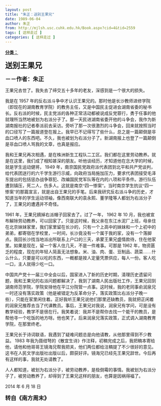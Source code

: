 ```yaml
---
layout: post
title: "朱正：送别王果兄"
date: 1989-06-04
author: 朱正
from: http://mjlsh.usc.cuhk.edu.hk/Book.aspx?cid=4&tid=2559
tags: [ 这样走过 ]
categories: [ 这样走过 ]
---
```


<div style="margin: 15px 10px 10px 0px;">
 <div>
  <span id="ctl00_ContentPlaceHolder1_chapter1_SubjectLabel" style="font-weight:bold;text-decoration:underline;">
   分类：
  </span>
 </div>
 <p class="MsoNormal">
  <o:p>
   <b>
    <font size="5">
    </font>
   </b>
  </o:p>
 </p>
 <p class="MsoNormal">
  <b>
   <span lang="ZH-CN" style="font-family: 宋体;">
    <font size="5">
     送别王果兄
    </font>
   </span>
   <font size="4">
    <o:p>
    </o:p>
   </font>
  </b>
 </p>
 <p class="MsoNormal">
  <font size="4">
   <span lang="ZH-CN" style="font-family: 宋体;">
    <b>
     －－作者：朱正
    </b>
   </span>
   <o:p>
   </o:p>
  </font>
 </p>
 <p class="MsoNormal">
  <o:p>
  </o:p>
 </p>
 <p class="MsoNormal">
  <span lang="ZH-CN" style="font-family: 宋体;">
   王果兄去世了。我失去了缔交五十多年的老友，深感到是一个很大的损失。
  </span>
  <o:p>
  </o:p>
 </p>
 <p class="MsoNormal">
  <span lang="ZH-CN" style="font-family: 宋体;">
   我是在
  </span>
  1957
  <span lang="ZH-CN" style="font-family: 宋体;">
   年的反右派斗争中才认识王果兄的。那时他是长沙教师进修学院（即现在的湖南教育学院）的教务主任，又是中国民主促进会湖南省委的秘书长。反右派的时候，民主党派的各种正常活动都被说成反党罪行，勇于任事的他就理所当然地被划为右派分子了。那一天民进湖南省委开他的斗争会，我作为新湖南报社的记者奉派前去采访。旁听了那一次很激烈的斗争会，回来就按照当时的口径写了一篇报道登在报上。我早已不记得写了些什么，总之是一篇颠倒是非血口喷人的东西吧。不久，我也被划为右派分子了。新湖南报上也登了一篇颠倒是非血口喷人骂我的文章，也真是报应。
  </span>
  <o:p>
  </o:p>
 </p>
 <p class="MsoNormal">
  <span lang="ZH-CN" style="font-family: 宋体;">
   我和王果兄再次相遇，是在株洲新生工程队二工区。我们都在这里劳动教养。就是在这里，我们成了相知甚深的朋友。听他谈经历，才知道他在念大学的时候，就是学生运动健将，
  </span>
  1949
  <span lang="ZH-CN" style="font-family: 宋体;">
   年，南京国民党政府派代表团到北平和共产党谈判，给代表团送行的六千学生游行示威，向政府当局施加压力，要求代表团接受毛泽东提出的包括惩办战争罪犯、改编国民党军队等在内的八项和平条件。游行队伍遭到镇压，死二人，伤多人。这就是南京“四一惨案”。当时南京学生抗议“四一惨案”的那篇宣言，就是出自王果兄的手笔。后来我研究反右派斗争的历史，才知道当年的学生运动领袖，像西南联大的袁永熙、董学隆等人都划为右派分子了，王果兄的遭遇并不奇怪。
  </span>
  <o:p>
  </o:p>
 </p>
 <p class="MsoNormal">
  1961
  <span lang="ZH-CN" style="font-family: 宋体;">
   年，王果兄摘掉右派帽子回家去了。过了一年，
  </span>
  1962
  <span lang="ZH-CN" style="font-family: 宋体;">
   年
  </span>
  10
  <span lang="ZH-CN" style="font-family: 宋体;">
   月，我也被宣布解除劳动教养，可以回家了。只是这时候，我父亲在东江水泥厂上班，母亲住在北京妹妹家里，我们家里留在长沙的，只有一个上高中的妹妹和一个上初中的弟弟，都寄宿在学校里，一时间，长沙竟没有一个属于我的家，没有一个落脚点。我回长沙找当地派出所联系上户口的三天，承蒙王果兄盛情款待，住在他家里。如果是现在，留一个客人住几天，不是一件难事。可那是
  </span>
  1962
  <span lang="ZH-CN" style="font-family: 宋体;">
   年，物资匮乏的程度，现在的年轻人简直无法想象。米、油、肉、蛋、豆制品、蔬菜……什么什么，只要是可以吃的东西，一概都是按人定量凭票供应，每人一份。客人吃一口，主人就得少吃一口。
  </span>
  <o:p>
  </o:p>
 </p>
 <p class="MsoNormal">
  <span lang="ZH-CN" style="font-family: 宋体;">
   中国共产党十一届三中全会以后，国家进入了新的历史时期，清理历史遗留问题，我和王果兄的右派问题都解决了，我到了湖南人民出版社工作，王果兄回到湖南师范学院，学院安排他在平江分院管一点事。这时候，我的老同事俞润泉兄一时还没有落实政策（他是被错定为反革命分子，落实政策比右派分子晚一些），只能在家里闲住着。正好我听王果兄说他们那里还缺教员，我就把正闲着的润泉兄推荐去当了代课教员。事后，王果兄对我说，润泉兄有学问，可是没有教学经验，教学不是很在行。我笑着说：我并不是帮你去找一个能干的教员，是帮他寻一个吃饭的地方呀。他也笑了。后来润泉兄落实政策，正式调入湖南教育学院，在那里终老。
  </span>
  <o:p>
  </o:p>
 </p>
 <p class="MsoNormal">
  <span lang="ZH-CN" style="font-family: 宋体;">
   王果兄长于诗词联语，我遇到了疑难问题总是向他请教，从他那里得到不少教益。
  </span>
  1983
  <span lang="ZH-CN" style="font-family: 宋体;">
   年我为聂绀弩的《散宜生诗》作注释，初稿完成之后，我把稿本寄给他，请他和他哥哥王镜海兄帮我把关，他们两位都给注稿提了不少很好的意见。这书在人民文学出版社出版以后，颇获好评。镜海兄已经先王果兄辞世。今后再有这样的事，我就无处请教了。
  </span>
  <o:p>
  </o:p>
 </p>
 <p class="MsoNormal">
  <span lang="ZH-CN" style="font-family: 宋体;">
   人人都知道，被划为右派分子，被劳动教养，是极倒霉的事情。我被划为右派分子了，被劳动教养了，却得到了王果兄这样的朋友，也算是因祸得福了。
  </span>
  <o:p>
  </o:p>
 </p>
 <p class="MsoNormal">
  2014
  <span lang="ZH-CN" style="font-family: 宋体;">
   年
  </span>
  6
  <span lang="ZH-CN" style="font-family: 宋体;">
   月
  </span>
  18
  <span lang="ZH-CN" style="font-family: 宋体;">
   日
  </span>
  <o:p>
  </o:p>
 </p>
 <p class="MsoNormal">
  <o:p>
   <b>
    <font size="4">
    </font>
   </b>
  </o:p>
 </p>
 <p class="MsoNormal">
  <span lang="ZH-CN" style="font-family: 宋体;">
   <b>
    <font size="4">
     转自《南方周末》
    </font>
   </b>
  </span>
 </p>
</div>

